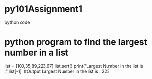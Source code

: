 # py101Assignment1
python code
# python program to find the largest number in a list
list = [100,35,89,223,67]
list.sort()
print("Largest Number in the list is :",list[-1])
#Output
Largest Number in the list is : 223
